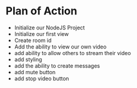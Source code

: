 # Plan of Action

- Initialize our NodeJS Project
- Initialize our first view
- Create room id
- Add the ability to view our own video
- add ability to allow others to stream their video
- add styling
- add the ability to create messages
- add mute button
- add stop video button